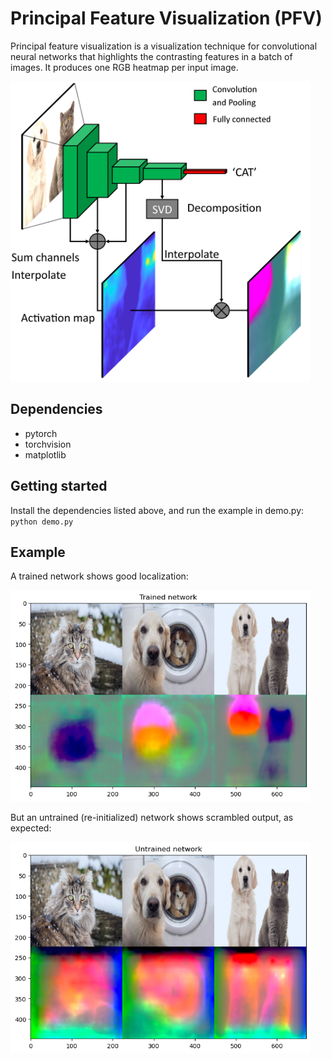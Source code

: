 # Principal Feature Visualization (PFV)
Principal feature visualization is a visualization technique for convolutional
neural networks that highlights the contrasting features in a batch of images.
It produces one RGB heatmap per input image.

<img src="docs/overview_fig.png" width="480">

## Dependencies
* pytorch
* torchvision
* matplotlib

## Getting started
Install the dependencies listed above, and run the example in demo.py: `python demo.py`

## Example

A trained network shows good localization:

<img src="docs/trained_result.png" width="480">

But an untrained (re-initialized) network shows scrambled output, as expected:

<img src="docs/untrained_result.png" width="480">
